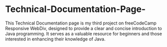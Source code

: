 # Technical-Documentation-Page-
This Technical Documentation page is my third project on freeCodeCamp Responsive WebDiv, designed to provide a clear and concise introduction to Java programming. It serves as a valuable resource for beginners and those interested in enhancing their knowledge of Java.
